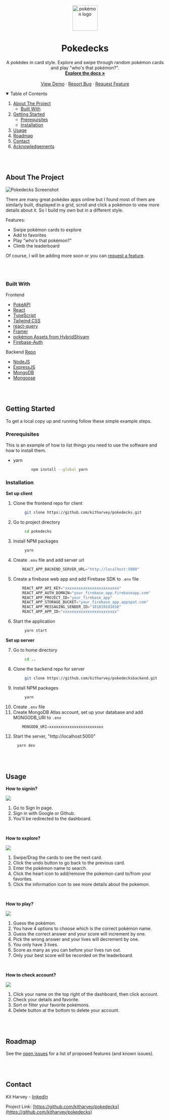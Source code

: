 <br />
<p align="center">
    <img src="./src/Assets/pokemon-logo.svg" alt="pokémon logo" width="80" height="80">

  <h1 align="center">Pokedecks</h1>

  <p align="center">
    A pokédex in card style. Explore and swipe through random pokémon cards and play "who's that pokémon?".
    <br />
    <a href="https://github.com/kitharvey/pokedecks/blob/main/README.md"><strong>Explore the docs »</strong></a>
    <br />
    <br />
    <a href="https://poke-decks.vercel.app/" target="_blank" >View Demo</a>
    ·
    <a href="https://github.com/kitharvey/pokedecks/issues" target="_blank" >Report Bug</a>
    ·
    <a href="https://github.com/kitharvey/pokedecks/issues" target="_blank" >Request Feature</a>
  </p>
</p>



<!-- TABLE OF CONTENTS -->
<details open="open">
  <summary>Table of Contents</summary>
  <ol>
    <li>
      <a href="#about-the-project">About The Project</a>
      <ul>
        <li><a href="#built-with">Built With</a></li>
      </ul>
    </li>
    <li>
      <a href="#getting-started">Getting Started</a>
      <ul>
        <li><a href="#prerequisites">Prerequisites</a></li>
        <li><a href="#installation">Installation</a></li>
      </ul>
    </li>
    <li><a href="#usage">Usage</a></li>
    <li><a href="#roadmap">Roadmap</a></li>
    <li><a href="#contact">Contact</a></li>
    <li><a href="#acknowledgements">Acknowledgements</a></li>
  </ol>
</details>

<br />
<br />

<!-- ABOUT THE PROJECT -->
## About The Project

![Pokedecks Screenshot](./src/Assets/screen.gif)

There are many great pokédex apps online but I found most of them are similarly built, displayed in a grid, scroll and click a pokémon to view more details about it. So I build my own but in a different style.

Features:
* Swipe pokémon cards to explore
* Add to favorites
* Play "who's that pokémon?"
* Climb the leaderboard

Of course, I will be adding more soon or you can <a href="https://github.com/kitharvey/pokedecks/issues" target="_blank" >request a feature</a>.

<br />
<br />

### Built With
Frontend
- [PokéAPI](https://pokeapi.co/)
- [React](https://reactjs.org/)
- [TypeScript](https://www.typescriptlang.org/)
- [Tailwind CSS](https://tailwindcss.com/)
- [react-query](https://react-query.tanstack.com/)
- [Framer](https://www.framer.com/api/motion/)
- [pokémon Assets from HybridShivam](https://github.com/HybridShivam/pokémon)
- [Firebase-Auth](https://firebase.google.com/docs/auth)

Backend [Repo](https://github.com/kitharvey/pokedecksbackend)
- [NodeJS](https://nodejs.org/en/)
- [ExpressJS](https://expressjs.com/)
- [MongoDB](https://www.mongodb.com/)
- [Mongoose](https://mongoosejs.com/)
  
  
<br />
<br />


<!-- GETTING STARTED -->
## Getting Started
To get a local copy up and running follow these simple example steps.

### Prerequisites

This is an example of how to list things you need to use the software and how to install them.
* yarn
    ```sh
            npm install --global yarn
    ```

### Installation

**Set up client**

1. Clone the frontend repo for client
   ```sh
        git clone https://github.com/kitharvey/pokedecks.git
   ```
2. Go to project directory
   ```sh
        cd pokedecks
   ```
3. Install NPM packages
   ```sh
        yarn
   ```
4. Create `.env` file and add server url
    ```js
        REACT_APP_BACKEND_SERVER_URL="http://localhost:5000"
    ```
5. Create a firebase web app and add Firebase SDK to `.env` file
    ```js
        REACT_APP_API_KEY="xxxxxxxxxxxxxxxxxxxxxxxx"
        REACT_APP_AUTH_DOMAIN="your_firebase_app.firebaseapp.com"
        REACT_APP_PROJECT_ID="your_firebase_app"
        REACT_APP_STORAGE_BUCKET="your_firebase_app.appspot.com"
        REACT_APP_MESSAGING_SENDER_ID="101010101010"
        REACT_APP_APP_ID="xxxxxxxxxxxxxxxxxxxxxxxx"
    ```
6. Start the application
   ```sh
        yarn start
   ```

**Set up server**

7. Go to home directory
   ```sh
        cd ..
   ```
8. Clone the backend repo for server
   ```sh
        git clone https://github.com/kitharvey/pokedecksbackend.git
   ```
9. Install NPM packages
   ```sh
        yarn
   ```
10. Create `.env` file 
11. Create MongoDB Atlas account, set up your database and add MONGODB_URI to `.env`
    ```js
        MONGODB_URI=xxxxxxxxxxxxxxxxxxxxxxxx
    ```
12. Start the server, "http://localhost:5000"
   ```sh
        yarn dev
   ```


<br />
<br />

<!-- USAGE EXAMPLES -->
## Usage

**How to signin?**

![](public/readmeImages/signin.PNG)

1. Go to Sign In page.
2. Sign in with Google or Github.
3. You'll be redirected to the dashboard.

<br />

**How to explore?**

![](public/readmeImages/explore.PNG)

1. Swipe/Drag the cards to see the next card.
2. Click the undo button to go back to the previous card.
3. Enter the pokémon name to search.
4. Click the heart icon to add/remove the pokemon card to/from your favorites.
5. Click the information icon to see more details about the pokemon.

<br />

**How to play?**

![](public/readmeImages/play.PNG)

1. Guess the pokémon.
2. You have 4 options to choose which is the correct pokémon name.
3. Guess the correct answer and your score will increment by one.
4. Pick the wrong answer and your lives will decrement by one.
5. You only have 3 lives.
6. Score as many as you can before your lives run out.
7. Only your best score will be recorded on the leaderboard.

<br />

**How to check account?**

![](public/readmeImages/account.PNG)

1. Click your name on the top right of the dashboard, then click account.
2. Check your details and favorite.
3. Sort or filter your favorite pokémons.
4. Delete button at the bottom to delete your account.

<br />
<br />

<!-- ROADMAP -->
## Roadmap

See the [open issues](https://github.com/kitharvey/pokedecks/issues) for a list of proposed features (and known issues).

<br />
<br />

<!-- CONTACT -->
## Contact

Kit Harvey - [linkedIn](https://www.linkedin.com/in/kitharvey/)

Project Link: [https://github.com/kitharvey/pokedecks](https://github.com/kitharvey/pokedecks)



<br/>
<br/>
